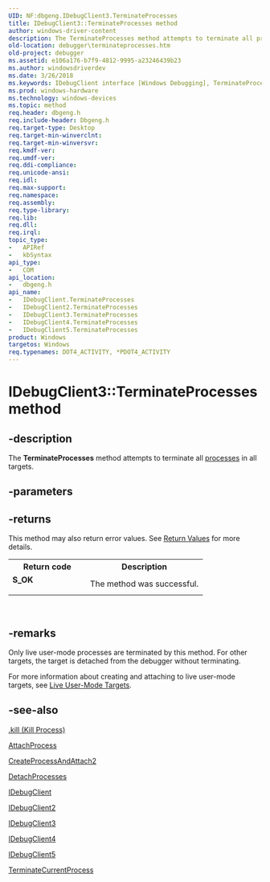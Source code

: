 ```yaml
---
UID: NF:dbgeng.IDebugClient3.TerminateProcesses
title: IDebugClient3::TerminateProcesses method
author: windows-driver-content
description: The TerminateProcesses method attempts to terminate all processes in all targets.
old-location: debugger\terminateprocesses.htm
old-project: debugger
ms.assetid: e106a176-b7f9-4812-9995-a23246439b23
ms.author: windowsdriverdev
ms.date: 3/26/2018
ms.keywords: IDebugClient interface [Windows Debugging], TerminateProcesses method, IDebugClient2 interface [Windows Debugging], TerminateProcesses method, IDebugClient2::TerminateProcesses, IDebugClient3, IDebugClient3 interface [Windows Debugging], TerminateProcesses method, IDebugClient3::TerminateProcesses, IDebugClient4 interface [Windows Debugging], TerminateProcesses method, IDebugClient4::TerminateProcesses, IDebugClient5 interface [Windows Debugging], TerminateProcesses method, IDebugClient5::TerminateProcesses, IDebugClient::TerminateProcesses, IDebugClient_6bbf21ae-e69b-4f44-a4e7-9b5abe428903.xml, TerminateProcesses method [Windows Debugging], TerminateProcesses method [Windows Debugging], IDebugClient interface, TerminateProcesses method [Windows Debugging], IDebugClient2 interface, TerminateProcesses method [Windows Debugging], IDebugClient3 interface, TerminateProcesses method [Windows Debugging], IDebugClient4 interface, TerminateProcesses method [Windows Debugging], IDebugClient5 interface, TerminateProcesses,IDebugClient3.TerminateProcesses, dbgeng/IDebugClient2::TerminateProcesses, dbgeng/IDebugClient3::TerminateProcesses, dbgeng/IDebugClient4::TerminateProcesses, dbgeng/IDebugClient5::TerminateProcesses, dbgeng/IDebugClient::TerminateProcesses, debugger.terminateprocesses
ms.prod: windows-hardware
ms.technology: windows-devices
ms.topic: method
req.header: dbgeng.h
req.include-header: Dbgeng.h
req.target-type: Desktop
req.target-min-winverclnt: 
req.target-min-winversvr: 
req.kmdf-ver: 
req.umdf-ver: 
req.ddi-compliance: 
req.unicode-ansi: 
req.idl: 
req.max-support: 
req.namespace: 
req.assembly: 
req.type-library: 
req.lib: 
req.dll: 
req.irql: 
topic_type:
-	APIRef
-	kbSyntax
api_type:
-	COM
api_location:
-	dbgeng.h
api_name:
-	IDebugClient.TerminateProcesses
-	IDebugClient2.TerminateProcesses
-	IDebugClient3.TerminateProcesses
-	IDebugClient4.TerminateProcesses
-	IDebugClient5.TerminateProcesses
product: Windows
targetos: Windows
req.typenames: DOT4_ACTIVITY, *PDOT4_ACTIVITY
---
```


# IDebugClient3::TerminateProcesses method


## -description


The <b>TerminateProcesses</b> method attempts to terminate all <a href="https://msdn.microsoft.com/6182ca34-ee5e-47e9-82fe-29266397e3a8">processes</a> in all targets.


## -parameters






## -returns



This method may also return error values.  See <a href="https://msdn.microsoft.com/713f3ee2-2f5b-415e-9908-90f5ae428b43">Return Values</a> for more details.

<table>
<tr>
<th>Return code</th>
<th>Description</th>
</tr>
<tr>
<td width="40%">
<dl>
<dt><b>S_OK</b></dt>
</dl>
</td>
<td width="60%">
The method was successful.

</td>
</tr>
</table>
 




## -remarks



Only live user-mode processes are terminated by this method.  For other targets, the target is detached from the debugger without terminating.

For more information about creating and attaching to live user-mode targets, see <a href="https://msdn.microsoft.com/library/windows/hardware/ff552020">Live User-Mode Targets</a>.




## -see-also




<a href="https://msdn.microsoft.com/library/windows/hardware/ff563855">.kill (Kill Process)</a>



<a href="https://msdn.microsoft.com/library/windows/hardware/ff538150">AttachProcess</a>



<a href="https://msdn.microsoft.com/library/windows/hardware/ff540055">CreateProcessAndAttach2</a>



<a href="https://msdn.microsoft.com/library/windows/hardware/ff541851">DetachProcesses</a>



<a href="https://msdn.microsoft.com/library/windows/hardware/ff549827">IDebugClient</a>



<a href="https://msdn.microsoft.com/library/windows/hardware/ff550481">IDebugClient2</a>



<a href="https://msdn.microsoft.com/library/windows/hardware/ff550488">IDebugClient3</a>



<a href="https://msdn.microsoft.com/library/windows/hardware/ff550494">IDebugClient4</a>



<a href="https://msdn.microsoft.com/library/windows/hardware/ff550497">IDebugClient5</a>



<a href="https://msdn.microsoft.com/library/windows/hardware/ff558866">TerminateCurrentProcess</a>
 

 


